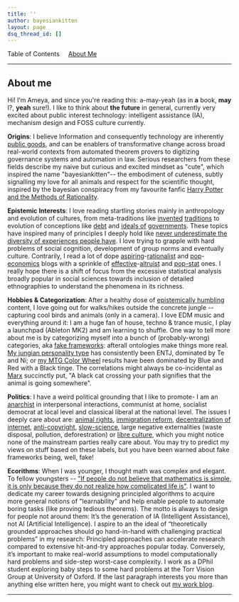 ```yaml
---
title: ''
author: bayesiankitten
layout: page
dsq_thread_id: []
---
```

Table of Contents     [About Me](#aboutme)

---

## <a name="aboutme" id="aboutme"></a>About me

Hi! I’m Ameya, and since you're reading this: a-may-yeah (as in __a__ book, __may__ I?, __yeah__ sure!). I like to think about  __the future__ in general, currently very excited about public interest technology: intelligent assistance (IA), mechanism design and FOSS culture currently. 

**Origins**: I believe Information and consequently technology are inherently [public goods](https://en.wikipedia.org/wiki/Public_good_(economics)), and can be enablers of transformative change across broad real-world contexts from automated theorem provers to digitizing governance systems and automation in law. Serious researchers from these fields describe my naive but curious and excited mindset as "cute", which inspired the name "bayesiankitten"-- the embodiment of cuteness, subtly signalling my love for all animals and respect for the scientific thought, inspired by the bayesian conspiracy from my favourite fanfic [Harry Potter and the Methods of Rationality](https://www.hpmor.com/). 

**Epistemic Interests**: I love reading startling stories mainly in anthropology and evolution of cultures, from meta-traditions like [invented](https://en.wikipedia.org/wiki/Invented_tradition) [traditions](https://meaningness.com/invented-traditions-and-timeworn-futures) to evolution of conceptions like [debt](https://en.wikipedia.org/wiki/Debt:_The_First_5000_Years) and [ideals of](https://slatestarcodex.com/2017/03/16/book-review-seeing-like-a-state/) [governments](https://en.wikipedia.org/wiki/Imagined_Communities). These topics have inspired many of principles I deeply hold like [never underestimate the diversity of experiences people have](https://slatestarcodex.com/2017/10/02/different-worlds/). I love trying to grapple with hard problems of social cognition, development of group norms and eventually culture. Contrarily, I read a lot of dope [aspiring](https://astralcodexten.substack.com/)-[rationalist](https://www.lesswrong.com/recommendations) and [pop](https://marginalrevolution.com/)-[economics](https://www.econtalk.org/) blogs with a sprinkle of [effective](https://forum.effectivealtruism.org/)-[altruist](https://www.alignmentforum.org/) and [pop-stat](https://statmodeling.stat.columbia.edu/) ones. I really hope there is a shift of focus from the excessive statistical analysis broadly popular in social sciences towards inclusion of detailed ethnographies to understand the phenomena in its richness.


**Hobbies & Categorization**: After a healthy dose of [epistemically humbling](https://en.wikipedia.org/wiki/Epistemic_humility) content, I love going out for walks/hikes outside the concrete jungle -- capturing cool birds and animals (only in a camera). I love EDM music and everything around it: I am a huge fan of house, techno & trance music, I play a launchpad (Ableton MK2) and am learning to shuffle. One way to tell more about me is by categorizing myself into a bunch of (probably-wrong) categories, aka [fake frameworks](https://www.lesswrong.com/posts/wDP4ZWYLNj7MGXWiW/in-praise-of-fake-frameworks): afterall ontologies make things more real. [My jungian personality type](https://slatestarcodex.com/2014/05/27/on-types-of-typologies/) has consistently been ENTJ, dominated by Te and Ni; or [my MTG Color Wheel](https://humanparts.medium.com/the-mtg-color-wheel-c9700a7cf36d) results have been dominated by Blue and Red with a Black tinge. The correlations might always be co-incidental as [Marx](https://en.wikipedia.org/wiki/Groucho_Marx) succinctly put, "A black cat crossing your path signifies that the animal is going somewhere". 

**Politics**: I have a weird political grounding that I like to promote- I am an [anarchist](https://en.wikipedia.org/wiki/Anarchism) in interpersonal interactions, communist at home, socialist democrat at local level and classical liberal at the national level. The issues I deeply care about are: [animal rights](https://en.wikipedia.org/wiki/Animal_rights), [immigration reform](https://openborders.info/), [decentralization of internet](https://dci.mit.edu/decentralizedweb), [anti-copyright](https://en.wikipedia.org/wiki/Criticism_of_copyright), [slow-science](https://raw.githubusercontent.com/bayesiankitten/bayesiankitten.github.io/master/images/slow-science-manifesto.pdf), large negative externalities (waste disposal, pollution, deforestration) or [libre culture](https://en.wikisource.org/wiki/The_Libre_Society_Manifesto), which you might notice none of the mainstream parties really care about. You may try to predict my views on stuff based on these labels, but you have been warned about fake frameworks being, well, fake!

**Ecorithms**: When I was younger, I thought math was complex and elegant. To fellow youngsters -- ["If people do not believe that mathematics is simple, it is only because they do not realize how complicated life is"](https://www.goodreads.com/quotes/110157-if-people-do-not-believe-that-mathematics-is-simple-it). I want to dedicate my career towards designing principled algorithms to acquire more general notions of "learnability" and help enable people to automate boring tasks (like proving tedious theorems). The motto is always to design for people not around them: It’s the generation of IA (Intelligent Assistance), not AI (Artificial Intelligence). I aspire to an the ideal of “theoretically grounded approaches should go hand-in-hand with challenging practical problems” in my research: Principled approaches can accelerate research compared to extensive hit-and-try approaches popular today. Conversely, it’s important to make real-world assumptions to model computationally hard problems and side-step worst-case complexity. I work as a DPhil student exploring baby steps to some hard problems at the Torr Vision Group at University of Oxford. If the last paragraph interests you more than anything else written here, you might want to check out [my work blog](https://drimpossible.github.io).

---